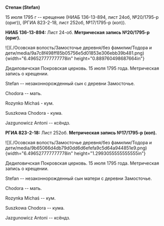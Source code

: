 **Степан (Stefan)**

15 июля 1795 г -- крещение (НИАБ 136-13-894, лист 24об, №20/1795-р
(ориг)), (РГИА 823-2-18, лист 252об, №17/1795-р (коп)).

**НИАБ 136-13-894:** Лист 24-об. **Метрическая запись №20/1795-р
(ориг).**

![](./Осовская волость/Замосточье деревня/без фамилии/Тодора и дети/media/9a7c8f498ff85b05756e5d01853e306ebb39b481.png){width="6.496527777777778in"
height="0.889760498687664in"}

Дедиловичская Покровская церковь. 15 июля 1795 года. Метрическая запись
о крещении.

Stefan -- незаконнорожденный сын с деревни Замосточье.

Chodora -- мать.

Rozynko Michaś - кум.

Suszkowa Chodora - кума.

Jazgunowicz Antoni -- ксёндз.

**РГИА 823-2-18:** Лист 252об. **Метрическая запись №17/1795-р (коп).**

![](./Осовская волость/Замосточье деревня/без фамилии/Тодора и дети/media/9b65066d4db79d0dd6d6efefa9c5d64a944851e9.png){width="6.496527777777778in"
height="1.2993055555555555in"}

Дедиловичская Покровская церковь. 15 июля 1795 года. Метрическая запись
о крещении.

Stefan -- незаконнорожденный сын матери с деревни Замосточье.

Chodora -- мать.

Rozynka Michaś -- кум.

Suszkowa Chodora -- кума.

Jazgunowicz Antoni -- ксёндз.
